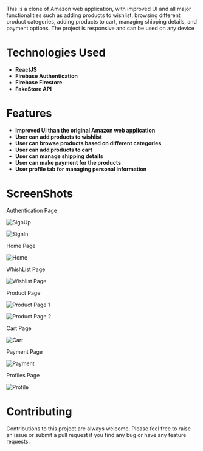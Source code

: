This is a clone of Amazon web application, with improved UI and all major functionalities such as adding products to wishlist, browsing different product categories, adding products to cart, managing shipping details, and payment options. The project is responsive and can be used on any device

# Technologies Used

- **ReactJS**
- **Firebase Authentication**
- **Firebase Firestore**
- **FakeStore API**

# Features
- **Improved UI than the original Amazon web application**
- **User can add products to wishlist**
- **User can browse products based on different categories**
- **User can add products to cart**
- **User can manage shipping details**
- **User can make payment for the products**
- **User profile tab for managing personal information**

# ScreenShots
Authentication Page

![SignUp](https://github.com/user-attachments/assets/2d818ff7-388d-4b5e-9b97-0308002679d0)

![SignIn](https://github.com/user-attachments/assets/f32dae22-34a7-4185-adfa-fa2525f5e76b)

Home Page

![Home](https://github.com/user-attachments/assets/113b9279-2151-44c9-a046-fd23a8d0162b)

WhishList Page

![Wishlist Page](https://github.com/user-attachments/assets/30964718-5bde-4d6e-9d80-b30073c4b621)

Product Page

![Product Page 1](https://github.com/user-attachments/assets/9664eadd-f30b-485a-837c-ab5b2ecc7f31)

![Product Page 2](https://github.com/user-attachments/assets/1feb585b-1a5c-47a8-af04-5249bc359326)

Cart Page

![Cart](https://github.com/user-attachments/assets/90430725-95b3-4e94-bd13-aab9148df289)

Payment Page

![Payment](https://github.com/user-attachments/assets/96add82a-f9bc-450c-a10b-ae604ea664df)

Profiles Page

![Profile](https://github.com/user-attachments/assets/c3033455-da94-4050-91d0-3514c1fea25a)


# Contributing

Contributions to this project are always welcome. Please feel free to raise an issue or submit a pull request if you find any bug or have any feature requests.


